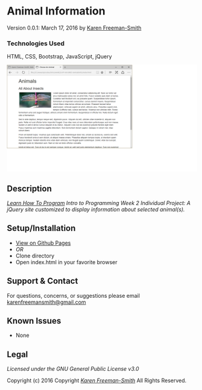 # Animal Information
Version 0.0.1: March 17, 2016
by [Karen Freeman-Smith](https://karenfreemansmith.github.io)

### Technologies Used
HTML, CSS, Bootstrap, JavaScript, jQuery

![screenshot of project running](screenshot.png)

## Description
*[Learn How To Program](http://learnhowtoprogram.com) Intro to Programming Week 2 Individual Project: A jQuery site customized to display information about selected animal(s).*

## Setup/Installation
* [View on Github Pages](https://karenfreemansmith.github.io/LHP-IntroWk2-AnimalsInfo)
* _OR_
* Clone directory
* Open index.html in your favorite browser

## Support & Contact
For questions, concerns, or suggestions please email karenfreemansmith@gmail.com

## Known Issues
* None

## Legal
*Licensed under the GNU General Public License v3.0*

Copyright (c) 2016 Copyright _[Karen Freeman-Smith](https://karenfreemansmith.github.io)_ All Rights Reserved.

